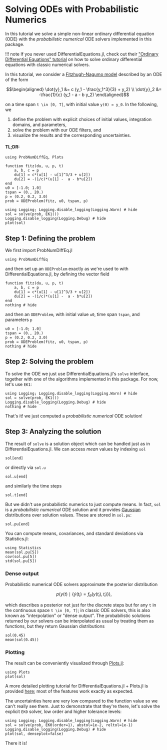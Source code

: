# Solving ODEs with Probabilistic Numerics
In this tutorial we solve a simple non-linear ordinary differential equation (ODE) with the _probabilistic numerical_ ODE solvers implemented in this package.

!!! note
    If you never used DifferentialEquations.jl, check out their
    ["Ordinary Differential Equations" tutorial](https://diffeq.sciml.ai/stable/tutorials/ode_example/)
    on how to solve ordinary differential equations with classic numerical solvers.

In this tutorial, we consider a
[Fitzhugh-Nagumo model](https://en.wikipedia.org/wiki/FitzHugh%E2%80%93Nagumo_model)
described by an ODE of the form
```math
\begin{aligned}
\dot{y}_1 &= c (y_1 - \frac{y_1^3}{3} + y_2) \\
\dot{y}_2 &= -\frac{1}{c} (y_1 - a - b y_2)
\end{aligned}
```
on a time span ``t \in [0, T]``, with initial value ``y(0) = y_0``.
In the following, we
1. define the problem with explicit choices of initial values, integration domains, and parameters,
2. solve the problem with our ODE filters, and
3. visualize the results and the corresponding uncertainties.


#### TL;DR:
```@example 1
using ProbNumDiffEq, Plots

function fitz(du, u, p, t)
    a, b, c = p
    du[1] = c*(u[1] - u[1]^3/3 + u[2])
    du[2] = -(1/c)*(u[1] -  a - b*u[2])
end
u0 = [-1.0; 1.0]
tspan = (0., 20.)
p = (0.2, 0.2, 3.0)
prob = ODEProblem(fitz, u0, tspan, p)

using Logging; Logging.disable_logging(Logging.Warn) # hide
sol = solve(prob, EK1())
Logging.disable_logging(Logging.Debug) # hide
plot(sol)
```


## Step 1: Defining the problem
We first import ProbNumDiffEq.jl
```@example 1
using ProbNumDiffEq
```
and then set up an `ODEProblem` exactly as we're used to with DifferentialEquations.jl,
by defining the vector field
```@example 1
function fitz(du, u, p, t)
    a, b, c = p
    du[1] = c*(u[1] - u[1]^3/3 + u[2])
    du[2] = -(1/c)*(u[1] -  a - b*u[2])
end
nothing # hide
```
and then an `ODEProblem`, with initial value `u0`, time span `tspan`, and parameters `p`
```@example 1
u0 = [-1.0; 1.0]
tspan = (0., 20.)
p = (0.2, 0.2, 3.0)
prob = ODEProblem(fitz, u0, tspan, p)
nothing # hide
```

## Step 2: Solving the problem
To solve the ODE we just use DifferentialEquations.jl's `solve` interface, together with one of the algorithms implemented in this package.
For now, let's use `EK1`:
```@example 1
using Logging; Logging.disable_logging(Logging.Warn) # hide
sol = solve(prob, EK1())
Logging.disable_logging(Logging.Debug) # hide
nothing # hide
```
That's it! we just computed a _probabilistic numerical_ ODE solution!


## Step 3: Analyzing the solution
The result of `solve` is a solution object which can be handled just as in DifferentialEquations.jl.
We can access _mean_ values by indexing `sol`
```@repl 1
sol[end]
```
or directly via `sol.u`
```@repl 1
sol.u[end]
```
and similarly the time steps
```@repl 1
sol.t[end]
```

But we didn't use probabilistic numerics to just compute means.
In fact, `sol` is a _probabilistic numerical_ ODE solution and it provides
[Gaussian](https://github.com/mschauer/GaussianDistributions.jl)
distributions over solution values.
These are stored in `sol.pu`:
```@repl 1
sol.pu[end]
```

You can compute means, covariances, and standard deviations via Statistics.jl:
```@repl 1
using Statistics
mean(sol.pu[5])
cov(sol.pu[5])
std(sol.pu[5])
```

### Dense output
Probabilistic numerical ODE solvers approximate the posterior distribution
```math
p \Big( y(t) \mid \{ \dot{y}(t_i) = f_\theta(y(t_i), t_i) \} \Big),
```
which describes a posterior not just for the discrete steps but for any ``t`` in the continuous space ``t \in [0, T]``;
in classic ODE solvers, this is also known as "interpolation" or "dense output".
The probabilistic solutions returned by our solvers can be interpolated as usual by treating them as functions,
but they return Gaussian distributions
```@repl 1
sol(0.45)
mean(sol(0.45))
```

### Plotting
The result can be conveniently visualized through [Plots.jl](https://github.com/JuliaPlots/Plots.jl):
```@example 1
using Plots
plot(sol)
```

A more detailed plotting tutorial for DifferentialEquations.jl + Plots.jl is provided [here](https://diffeq.sciml.ai/stable/basics/plot/); most of the features work exactly as expected.


The uncertainties here are very low compared to the function value so we can't really see them.
Just to demonstrate that they're there, let's solve the explicit `EK0` solver, low order and higher tolerance levels:
```@example 1
using Logging; Logging.disable_logging(Logging.Warn) # hide
sol = solve(prob, EK0(order=1), abstol=1e-2, reltol=1e-1)
Logging.disable_logging(Logging.Debug) # hide
plot(sol, denseplot=false)
```

There it is!
